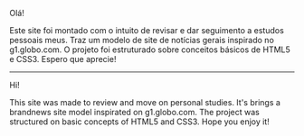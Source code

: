 Olá!

Este site foi montado com o intuito de revisar e dar seguimento a estudos pessoais meus. Traz um modelo de site de notícias gerais inspirado no g1.globo.com. O projeto foi estruturado sobre conceitos básicos de HTML5 e CSS3. Espero que aprecie!

---------------------------------------------------

Hi!

This site was made to review and move on personal studies. It's brings a brandnews site model inspirated on g1.globo.com. The project was structured on basic concepts of HTML5 and CSS3. Hope you enjoy it!
